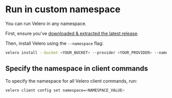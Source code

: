 # Run in custom namespace

You can run Velero in any namespace.

First, ensure you've [downloaded & extracted the latest release][0].

Then, install Velero using the `--namespace` flag:

```bash
velero install --bucket <YOUR_BUCKET> --provider <YOUR_PROVIDER> --namespace <YOUR_NAMESPACE>
```



## Specify the namespace in client commands

To specify the namespace for all Velero client commands, run:

```bash
velero client config set namespace=<NAMESPACE_VALUE>
```



[0]: install-overview.md 
